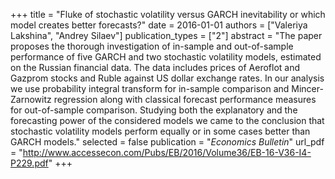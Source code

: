 +++
title = "Fluke of stochastic volatility versus GARCH inevitability or which model creates better forecasts?"
date = 2016-01-01
authors = ["Valeriya Lakshina", "Andrey Silaev"]
publication_types = ["2"]
abstract = "The paper proposes the thorough investigation of in-sample and out-of-sample performance of five GARCH and two stochastic volatility models, estimated on the Russian financial data. The data includes prices of Aeroflot and Gazprom stocks and Ruble against US dollar exchange rates. In our analysis we use probability integral transform for in-sample comparison and Mincer-Zarnowitz regression along with classical forecast performance measures for out-of-sample comparison. Studying both the explanatory and the forecasting power of the considered models we came to the conclusion that stochastic volatility models perform equally or in some cases better than GARCH models."
selected = false
publication = "*Economics Bulletin*"
url_pdf = "http://www.accessecon.com/Pubs/EB/2016/Volume36/EB-16-V36-I4-P229.pdf"
+++


